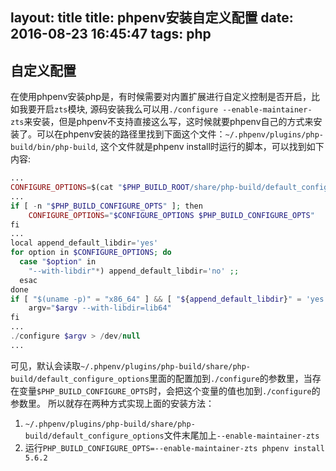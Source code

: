layout: title
title: phpenv安装自定义配置
date: 2016-08-23 16:45:47
tags: php
---

## 自定义配置
在使用phpenv安装php是，有时候需要对内置扩展进行自定义控制是否开启，比如我要开启`zts`模块, 源码安装我么可以用`./configure --enable-maintainer-zts`来安装，但是phpenv不支持直接这么写，这时候就要phpenv自己的方式来安装了。可以在phpenv安装的路径里找到下面这个文件：`~/.phpenv/plugins/php-build/bin/php-build`, 这个文件就是phpenv install时运行的脚本，可以找到如下内容:
```php
...
CONFIGURE_OPTIONS=$(cat "$PHP_BUILD_ROOT/share/php-build/default_configure_options")
...
if [ -n "$PHP_BUILD_CONFIGURE_OPTS" ]; then
    CONFIGURE_OPTIONS="$CONFIGURE_OPTIONS $PHP_BUILD_CONFIGURE_OPTS"
fi
...
local append_default_libdir='yes'
for option in $CONFIGURE_OPTIONS; do
  case "$option" in
    "--with-libdir"*) append_default_libdir='no' ;;
  esac
done
if [ "$(uname -p)" = "x86_64" ] && [ "${append_default_libdir}" = 'yes' ]; then
    argv="$argv --with-libdir=lib64"
fi
...
./configure $argv > /dev/null
...
```

可见，默认会读取`~/.phpenv/plugins/php-build/share/php-build/default_configure_options`里面的配置加到`./configure`的参数里，当存在变量`$PHP_BUILD_CONFIGURE_OPTS`时，会把这个变量的值也加到`./configure`的参数里。
所以就存在两种方式实现上面的安装方法：
1. `~/.phpenv/plugins/php-build/share/php-build/default_configure_options`文件末尾加上`--enable-maintainer-zts`
2. 运行`PHP_BUILD_CONFIGURE_OPTS=--enable-maintainer-zts phpenv install 5.6.2`
